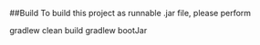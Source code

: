 ##Build To build this project as runnable .jar file, please perform

gradlew clean build
gradlew bootJar